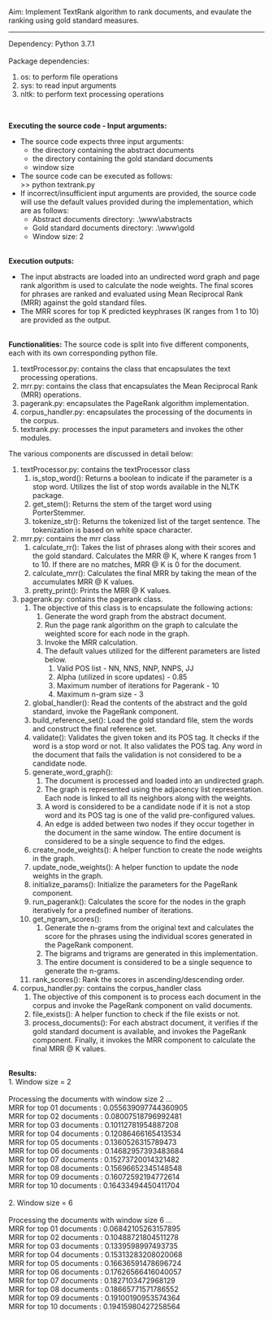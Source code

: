 Aim: Implement TextRank algorithm to rank documents, and evaulate the ranking using gold standard measures.
<hr>
Dependency: Python 3.7.1
<br><br>
Package dependencies:
<ol>
 <li>os: to perform file operations</li>
 <li>sys: to read input arguments</li>
 <li>nltk: to perform text processing operations</li>
</ol>
<br>

<b>Executing the source code - Input arguments:</b>
<ul>
 <li>The source code expects three input arguments:
  <ul>
   <li>the directory containing the abstract documents</li>
   <li>the directory containing the gold standard documents</li>
   <li>window size</li>
  </ul>
 </li>
 <li>The source code can be executed as follows:
  <br>
  >> python textrank.py <full_path_of_abstract_documents_directory> <full_path_of_gold_standard_documents_directory> <window_size>
 </li>
 <li>If incorrect/insufficient input arguments are provided, the source code will use the default values provided during the implementation, which are as follows:
  <ul>
   <li>Abstract documents directory: .\www\abstracts</li>
   <li>Gold standard documents directory: .\www\gold</li>
   <li>Window size: 2</li>
  </ul>
 </li>
</ul>
<br>
<b>Execution outputs:</b>
<ul>
 <li>The input abstracts are loaded into an undirected word graph and page rank algorithm is used to calculate the node weights. The final scores for phrases are ranked and evaluated using Mean Reciprocal Rank (MRR) against the gold standard files.</li>
 <li>The MRR scores for top K predicted keyphrases (K ranges from 1 to 10) are provided as the output.</li>
</ul>
<br>
<b>Functionalities:</b>
The source code is split into five different components, each with its own corresponding python file.
<ol>
 <li>textProcessor.py: contains the class that encapsulates the text processing operations.</li>
 <li>mrr.py: contains the class that encapsulates the Mean Reciprocal Rank (MRR) operations.</li>
 <li>pagerank.py: encapsulates the PageRank algorithm implementation.</li>
 <li>corpus_handler.py: encapsulates the processing of the documents in the corpus.</li>
 <li>textrank.py: processes the input parameters and invokes the other modules.</li>
</ol>

The various components are discussed in detail below:
<ol>
 <li>textProcessor.py: contains the textProcessor class
  <ol>
   <li>is_stop_word(): Returns a boolean to indicate if the parameter is a stop word. Utilizes the list of stop words available in the NLTK package.
   </li>
   <li>get_stem(): Returns the stem of the target word using PorterStemmer.
   </li>
   <li>tokenize_str(): Returns the tokenized list of the target sentence. The tokenization is based on white space character.
   </li>
  </ol>
 </li>
 <li>mrr.py: contains the mrr class
  <ol>
   <li>calculate_rr(): Takes the list of phrases along with their scores and the gold standard. Calculates the MRR @ K, where K ranges from 1 to 10. If there are no matches, MRR @ K is 0 for the document.
   </li>
   <li>calculate_mrr(): Calculates the final MRR by taking the mean of the accumulates MRR @ K values.
   </li>
   <li>pretty_print(): Prints the MRR @ K values.
   </li>
  </ol>
 </li>
 <li>pagerank.py: contains the pagerank class.
  <ol>
   <li>The objective of this class is to encapsulate the following actions:
    <ol>
     <li>Generate the word graph from the abstract document.</li>
     <li>Run the page rank algorithm on the graph to calculate the weighted score for each node in the graph.</li>
     <li>Invoke the MRR calculation.</li>
     <li>The default values utilized for the different parameters are listed below.
      <ol>
       <li>Valid POS list - NN, NNS, NNP, NNPS, JJ</li>
       <li>Alpha (utilized in score updates) - 0.85</li>
       <li>Maximum number of iterations for Pagerank - 10</li>
       <li>Maximum n-gram size - 3</li>
      </ol>
     </li>
    </ol>
   </li>
   <li>global_handler(): Read the contents of the abstract and the gold standard, invoke the PageRank component.</li>
   <li>build_reference_set(): Load the gold standard file, stem the words and construct the final reference set.</li>
   <li>validate(): Validates the given token and its POS tag. It checks if the word is a stop word or not. It also validates the POS tag. Any word in the document that fails the validation is not considered to be a candidate node.</li>
   <li>generate_word_graph():
    <ol>
     <li>The document is processed and loaded into an undirected graph.</li>
     <li>The graph is represented using the adjacency list representation. Each node is linked to all its neighbors along with the weights.</li>
     <li>A word is considered to be a candidate node if it is not a stop word and its POS tag is one of the valid pre-configured values.</li>
     <li>An edge is added between two nodes if they occur together in the document in the same window. The entire document is considered to be a single sequence to find the edges.</li>
    </ol>
   </li>
   <li>create_node_weights(): A helper function to create the node weights in the graph.</li>
   <li>update_node_weights(): A helper function to update the node weights in the graph.</li>
   <li>initialize_params(): Initialize the parameters for the PageRank component.</li>
   <li>run_pagerank(): Calculates the score for the nodes in the graph iteratively for a predefined number of iterations.</li>
   <li>get_ngram_scores():
    <ol>
     <li>Generate the n-grams from the original text and calculates the score for the phrases using the individual scores generated in the PageRank component.</li>
     <li>The bigrams and trigrams are generated in this implementation.</li>
     <li>The entire document is considered to be a single sequence to generate the n-grams.</li>
    </ol>
   </li>
   <li>rank_scores(): Rank the scores in ascending/descending order.</li>
  </ol>
 </li>
 <li>corpus_handler.py: contains the corpus_handler class
  <ol>
   <li>The objective of this component is to process each document in the corpus and invoke the PageRank component on valid documents.</li>
   <li>file_exists(): A helper function to check if the file exists or not.</li>
   <li>process_documents(): For each abstract document, it verifies if the gold standard document is available, and invokes the PageRank component. Finally, it invokes the MRR component to calculate the final MRR @ K values.</li>
  </ol>
 </li>
</ol>
<br>
<b>Results:</b>
<br>1.	Window size = 2
<br>
<br>Processing the documents with window size 2 ...
<br>MRR for top 01 documents : 0.055639097744360905
<br>MRR for top 02 documents : 0.08007518796992481
<br>MRR for top 03 documents : 0.10112781954887208
<br>MRR for top 04 documents : 0.12086466165413534
<br>MRR for top 05 documents : 0.1360526315789473
<br>MRR for top 06 documents : 0.14682957393483684
<br>MRR for top 07 documents : 0.15273720014321482
<br>MRR for top 08 documents : 0.15696652345148548
<br>MRR for top 09 documents : 0.16072592194772614
<br>MRR for top 10 documents : 0.16433494450411704
<br><br>
2.	Window size = 6
<br>
<br>Processing the documents with window size 6 ...
<br>MRR for top 01 documents : 0.06842105263157895
<br>MRR for top 02 documents : 0.10488721804511278
<br>MRR for top 03 documents : 0.1339598997493735
<br>MRR for top 04 documents : 0.15313283208020068
<br>MRR for top 05 documents : 0.16636591478696724
<br>MRR for top 06 documents : 0.17626566416040057
<br>MRR for top 07 documents : 0.1827103472968129
<br>MRR for top 08 documents : 0.18665771571786552
<br>MRR for top 09 documents : 0.19100190953574364
<br>MRR for top 10 documents : 0.19415980427258564
